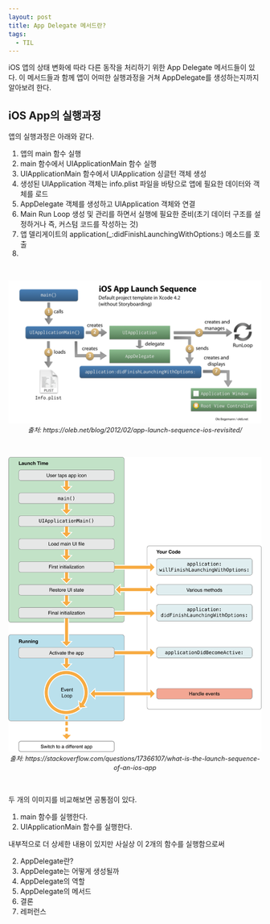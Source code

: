 ```yaml
---
layout: post
title: App Delegate 메서드란?
tags:
  - TIL
---
```


iOS 앱의 상태 변화에 따라 다른 동작을 처리하기 위한 App Delegate 메서드들이 있다.
이 메서드들과 함께 앱이 어떠한 실행과정을 거쳐 AppDelegate를 생성하는지까지 알아보려 한다.

## iOS App의 실행과정
앱의 실행과정은 아래와 같다.
1. 앱의 main 함수 실행
2. main 함수에서 UIApplicationMain 함수 실행
3. UIApplicationMain 함수에서 UIApplication 싱글턴 객체 생성
4. 생성된 UIApplication 객체는 info.plist 파일을 바탕으로 앱에 필요한 데이터와 객체를 로드
5. AppDelegate 객체를 생성하고 UIApplication 객체와 연결
6. Main Run Loop 생성 및 관리를 하면서 실행에 필요한 준비(초기 데이터 구조를 설정하거나 즉, 커스텀 코드를 작성하는 것)
7. 앱 델리게이트의 application(_:didFinishLaunchingWithOptions:) 메소드를 호출
8. 

<br>
<p align="center">
   <img src="../images/2021-05-17-til-20210517/1.png" width="700" />
   <em style="font-size: 0.9em;">출처: https://oleb.net/blog/2012/02/app-launch-sequence-ios-revisited/</em>
</p>
<br>

<p align="center">
   <img src="../images/2021-05-17-til-20210517/2.png" width="600" />
   <em style="font-size: 0.9em;">출처: https://stackoverflow.com/questions/17366107/what-is-the-launch-sequence-of-an-ios-app</em>
</p>
<br>

두 개의 이미지를 비교해보면 공통점이 있다.
1. main 함수를 실행한다.
2. UIApplicationMain 함수를 실행한다.

내부적으로 더 상세한 내용이 있지만 사실상 이 2개의 함수를 실행함으로써 

2. AppDelegate란?
3. AppDelegate는 어떻게 생성될까
4. AppDelegate의 역할
5. AppDelegate의 메서드
6. 결론
7. 레퍼런스